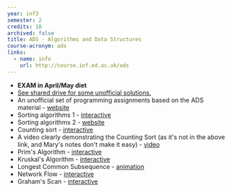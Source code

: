 ```yaml
---
year: inf3
semester: 2
credits: 10
archived: false
title: ADS - Algorithms and Data Structures
course-acronym: ads
links:
  - name: info
    url: http://course.inf.ed.ac.uk/ads
---
```


- **EXAM in April/May diet**
- <u>See shared drive for some unofficial solutions.</u>
- An unofficial set of programming assignments based on the ADS material - [website](http://uoeadspractice.wordpress.com/)
- Sorting algorithms 1 - [interactive](http://www.bluffton.edu/~nesterd/java/SortingDemo.html)
- Sorting algorithms 2 - [website](http://www.sorting-algorithms.com/)
- Counting sort - [interactive](http://www.cs.miami.edu/~burt/learning/Csc517.091/workbook/countingsort.html)
- A video clearly demonstrating the Counting Sort (as it's not in the above link, and Mary's notes don't make it easy) - [video](http://youtu.be/_q0OOXo4l7E)
- Prim's Algorithm - [interactive](http://students.ceid.upatras.gr/~papagel/project/prim.htm)
- Kruskal's Algorithm - [interactive](http://students.ceid.upatras.gr/~papagel/project/kruskal.htm)
- Longest Common Subsequence - [animation](http://wordaligned.org/articles/longest-common-subsequence)
- Network Flow - [interactive](http://www-b2.is.tokushima-u.ac.jp/~ikeda/suuri/maxflow/Maxflow.shtml)
- Graham's Scan - [interactive](http://riot.ieor.berkeley.edu/riot/Applications/ConvexHull/CHApplet.html)
